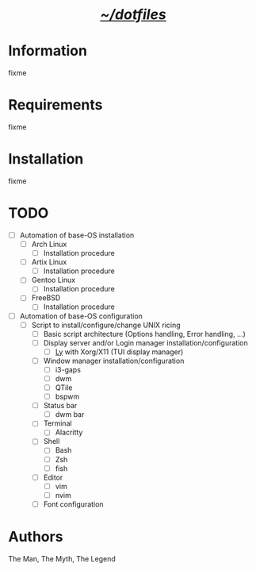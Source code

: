 <h1 align="center"><i><u>~/dotfiles</u></i></h1>

# Information

fixme

# Requirements

fixme

# Installation

fixme

# TODO

- [ ] Automation of base-OS installation
  - [ ] Arch Linux
    - [ ] Installation procedure
  - [ ] Artix Linux
    - [ ] Installation procedure
  - [ ] Gentoo Linux
    - [ ] Installation procedure
  - [ ] FreeBSD
    - [ ] Installation procedure
- [ ] Automation of base-OS configuration
  - [ ] Script to install/configure/change UNIX ricing
    - [ ] Basic script architecture (Options handling, Error handling, ...)
    - [ ] Display server and/or Login manager installation/configuration
      - [ ] [Ly](https://github.com/fairyglade/ly) with Xorg/X11 (TUI display manager)
    - [ ] Window manager installation/configuration
      - [ ] i3-gaps
      - [ ] dwm
      - [ ] QTile
      - [ ] bspwm
    - [ ] Status bar
      - [ ] dwm bar
    - [ ] Terminal
      - [ ] Alacritty
    - [ ] Shell
      - [ ] Bash
      - [ ] Zsh
      - [ ] fish
    - [ ] Editor
      - [ ] vim
      - [ ] nvim
    - [ ] Font configuration

# Authors

The Man, The Myth, The Legend